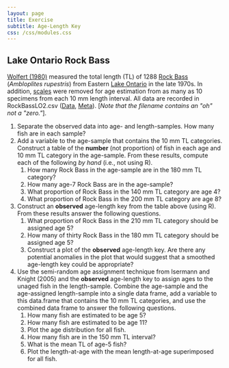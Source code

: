 ```yaml
---
layout: page
title: Exercise
subtitle: Age-Length Key
css: /css/modules.css
---
```


## Lake Ontario Rock Bass
[Wolfert (1980)](https://pubs.er.usgs.gov/publication/1000461) measured the total length (TL) of 1288 [Rock Bass](https://en.wikipedia.o.rg/wiki/Rock_bass) (*Ambloplites rupestris*) from Eastern [Lake Ontario](https://en.wikipedia.org/wiki/Lake_Ontario) in the late 1970s. In addition, [scales](https://en.wikipedia.org/wiki/Fish_scale) were removed for age estimation from as many as 10 specimens from each 10 mm length interval. All data are recorded in RockBassLO2.csv ([Data](https://raw.githubusercontent.com/droglenc/FSAdata/master/data-raw/RockBassLO2.csv), [Meta](http://derekogle.com/fishR/data/data-html/RockBassLO2.html)). [*Note that the filename contains an "oh" not a "zero."*].

1. Separate the observed data into age- and length-samples. How many fish are in each sample?
1. Add a variable to the age-sample that contains the 10 mm TL categories. Construct a table of the **number** (not proportion) of fish in each age and 10 mm TL category in the age-sample. From these results, compute each of the following *by hand* (i.e., not using R).
    1. How many Rock Bass in the age-sample are in the 180 mm TL category?
    1. How many age-7 Rock Bass are in the age-sample?
    1. What proportion of Rock Bass in the 140 mm TL category are age 4?
    1. What proportion of Rock Bass in the 200 mm TL category are age 8?
1. Construct an **observed** age-length key from the table above (using R). From these results answer the following questions.
    1. What proportion of Rock Bass in the 210 mm TL category should be assigned age 5?
    1. How many of thirty Rock Bass in the 180 mm TL category should be assigned age 5?
    1. Construct a plot of the **observed** age-length key. Are there any potential anomalies in the plot that would suggest that a smoothed age-length key could be appropriate?
1. Use the semi-random age assignment technique from Isermann and Knight (2005) and the **observed** age-length key to assign ages to the unaged fish in the length-sample. Combine the age-sample and the age-assigned length-sample into a single data frame, add a variable to this data.frame that contains the 10 mm TL categories, and use the combined data frame to answer the following questions.
    1. How many fish are estimated to be age 5?
    1. How many fish are estimated to be age 11?
    1. Plot the age distribution for all fish.
    1. How many fish are in the 150 mm TL interval?
    1. What is the mean TL of age-5 fish?
    1. Plot the length-at-age with the mean length-at-age superimposed for all fish.
